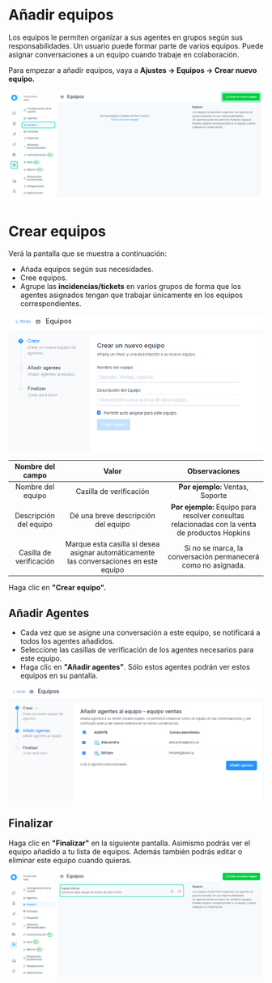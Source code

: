 # Añadir equipos

Los equipos le permiten organizar a sus agentes en grupos según sus responsabilidades. Un usuario puede formar parte de varios equipos. Puede asignar conversaciones a un equipo cuando trabaje en colaboración.

Para empezar a añadir equipos, vaya a **Ajustes → Equipos → Crear nuevo equipo.**

![Alt text](img/Anadir-equipos-01.jpg)

# Crear equipos
Verá la pantalla que se muestra a continuación:

* Añada equipos según sus necesidades.
* Cree equipos.
* Agrupe las **incidencias/tickets** en varios grupos de forma que los agentes asignados tengan que trabajar únicamente en los equipos correspondientes.

![Alt text](img/Anadir-equipos-02.png)


|     Nombre del campo    	|                                          Valor                                         	|                                        Observaciones                                       	|
|:-----------------------:	|:--------------------------------------------------------------------------------------:	|:------------------------------------------------------------------------------------------:	|
| Nombre del equipo       	| Casilla de verificación                                                                	| **Por ejemplo:** Ventas, Soporte                                                               	|
| Descripción del equipo  	| Dé una breve descripción del equipo                                                    	| **Por ejemplo:** Equipo para resolver consultas relacionadas con la venta de productos Hopkins 	|
| Casilla de verificación 	| Marque esta casilla si desea asignar automáticamente las conversaciones en este equipo 	| Si no se marca, la conversación permanecerá como no asignada.                              	|                                 	|   	|   	|

Haga clic en **"Crear equipo".**

## Añadir Agentes
* Cada vez que se asigne una conversación a este equipo, se notificará a todos los agentes añadidos.
* Seleccione las casillas de verificación de los agentes necesarios para este equipo.
* Haga clic en **"Añadir agentes"**. Sólo estos agentes podrán ver estos equipos en su pantalla.

![Alt text](img/Anadir-equipos-03.png)

## Finalizar

Haga clic en **"Finalizar"** en la siguiente pantalla. Asimismo podrás ver el equipo añadido a tu lista de equipos.
Además también podrás editar o eliminar este equipo cuando quieras.

![Alt text](img/Anadir-equipos-04.jpg)

